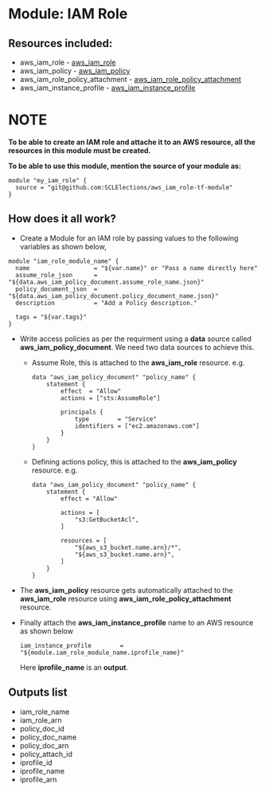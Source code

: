 # Module: IAM Role

## Resources included:

* aws_iam_role - [aws_iam_role](https://www.terraform.io/docs/providers/aws/r/iam_role.html)
* aws_iam_policy - [aws_iam_policy](https://www.terraform.io/docs/providers/aws/r/iam_policy.html)
* aws_iam_role_policy_attachment - [aws_iam_role_policy_attachment](https://www.terraform.io/docs/providers/aws/r/iam_policy_attachment.html)
* aws_iam_instance_profile - [aws_iam_instance_profile](https://www.terraform.io/docs/providers/aws/r/iam_instance_profile.html)


# NOTE

**To be able to create an IAM role and attache it to an AWS resource, all the resources in this module must be created.**

**To be able to use this module, mention the source of your module as:**
```
module "my_iam_role" {
  source = "git@github.com:SCLElections/aws_iam_role-tf-module"
}

```

## How does it all work?

* Create a Module for an IAM role by passing values to the following variables as shown below,

```
module "iam_role_module_name" {
  name                  = "${var.name}" or "Pass a name directly here"
  assume_role_json      = "${data.aws_iam_policy_document.assume_role_name.json}"
  policy_document_json  = "${data.aws_iam_policy_document.policy_document_name.json}"
  description           = "Add a Policy description."

  tags = "${var.tags}"
}
```

* Write access policies as per the requirment using a **data** source called **aws_iam_policy_document**. We need two data sources to achieve this.
  - Assume Role, this is attached to the **aws_iam_role** resource. e.g.
    ```
    data "aws_iam_policy_document" "policy_name" {
  		statement {
    		effect  = "Allow"
    		actions = ["sts:AssumeRole"]

    		principals {
      			type        = "Service"
      			identifiers = ["ec2.amazonaws.com"]
    		}
  		}
	}
	```
  - Defining actions policy, this is attached to the **aws_iam_policy** resource. e.g.
    ```
    data "aws_iam_policy_document" "policy_name" {
  		statement {
    		effect = "Allow"

    		actions = [
      			"s3:GetBucketAcl",
    		]

    		resources = [
      			"${aws_s3_bucket.name.arn}/*",
      			"${aws_s3_bucket.name.arn}",
    		]
  		}
	}
	```

* The **aws_iam_policy** resource gets automatically attached to the **aws_iam_role** resource using **aws_iam_role_policy_attachment** resource.

* Finally attach the **aws_iam_instance_profile** name to an AWS resource as shown below
  ```
  iam_instance_profile        = "${module.iam_role_module_name.iprofile_name}"
  ```
  Here **iprofile_name** is an **output**.

## Outputs list

* iam_role_name
* iam_role_arn
* policy_doc_id
* policy_doc_name
* policy_doc_arn
* policy_attach_id
* iprofile_id
* iprofile_name
* iprofile_arn